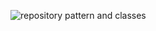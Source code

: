 ![repository pattern and classes](https://user-images.githubusercontent.com/51605816/204633015-bcce8070-784a-41b7-a923-ed2847af087e.png)

